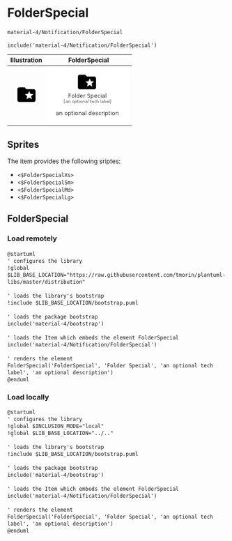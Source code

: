 # FolderSpecial


```text
material-4/Notification/FolderSpecial
```

```text
include('material-4/Notification/FolderSpecial')
```



| Illustration | FolderSpecial |
| :---: | :---: |
| ![illustration for Illustration](../../material-4/Notification/FolderSpecial.png) | ![illustration for FolderSpecial](../../material-4/Notification/FolderSpecial.Local.png) |



## Sprites
The item provides the following sriptes:

- `<$FolderSpecialXs>`
- `<$FolderSpecialSm>`
- `<$FolderSpecialMd>`
- `<$FolderSpecialLg>`





## FolderSpecial

### Load remotely
```plantuml
@startuml
' configures the library
!global $LIB_BASE_LOCATION="https://raw.githubusercontent.com/tmorin/plantuml-libs/master/distribution"

' loads the library's bootstrap
!include $LIB_BASE_LOCATION/bootstrap.puml

' loads the package bootstrap
include('material-4/bootstrap')

' loads the Item which embeds the element FolderSpecial
include('material-4/Notification/FolderSpecial')

' renders the element
FolderSpecial('FolderSpecial', 'Folder Special', 'an optional tech label', 'an optional description')
@enduml
```

### Load locally
```plantuml
@startuml
' configures the library
!global $INCLUSION_MODE="local"
!global $LIB_BASE_LOCATION="../.."

' loads the library's bootstrap
!include $LIB_BASE_LOCATION/bootstrap.puml

' loads the package bootstrap
include('material-4/bootstrap')

' loads the Item which embeds the element FolderSpecial
include('material-4/Notification/FolderSpecial')

' renders the element
FolderSpecial('FolderSpecial', 'Folder Special', 'an optional tech label', 'an optional description')
@enduml
```


